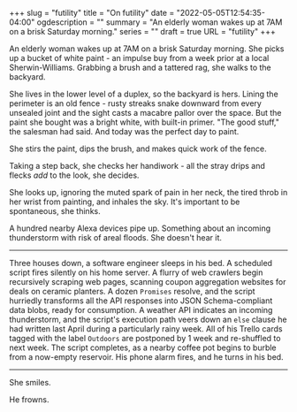 +++
slug = "futility"
title = "On futility"
date = "2022-05-05T12:54:35-04:00"
ogdescription = ""
summary = "An elderly woman wakes up at 7AM on a brisk Saturday morning."
series = ""
draft = true
URL = "futility"
+++

An elderly woman wakes up at 7AM on a brisk Saturday morning. She picks up a bucket of white paint - an impulse buy from a week prior at a local Sherwin-Williams. Grabbing a brush and a tattered rag, she walks to the backyard.

She lives in the lower level of a duplex, so the backyard is hers. Lining the perimeter is an old fence - rusty streaks snake downward from every unsealed joint and the sight casts a macabre pallor over the space. But the paint she bought was a bright white, with built-in primer. "The good stuff," the salesman had said. And today was the perfect day to paint.

She stirs the paint, dips the brush, and makes quick work of the fence.

Taking a step back, she checks her handiwork - all the stray drips and flecks _add_ to the look, she decides.

She looks up, ignoring the muted spark of pain in her neck, the tired throb in her wrist from painting, and inhales the sky. It's important to be spontaneous, she thinks.

A hundred nearby Alexa devices pipe up. Something about an incoming thunderstorm with risk of areal floods. She doesn't hear it.

---

Three houses down, a software engineer sleeps in his bed. A scheduled script fires silently on his home server. A flurry of web crawlers begin recursively scraping web pages, scanning coupon aggregation websites for deals on ceramic planters. A dozen `Promises` resolve, and the script hurriedly transforms all the API responses into JSON Schema-compliant data blobs, ready for consumption. A weather API indicates an incoming thunderstorm, and the script's execution path veers down an `else` clause he had written last April during a particularly rainy week. All of his Trello cards tagged with the label `Outdoors` are postponed by 1 week and re-shuffled to next week. The script completes, as a nearby coffee pot begins to burble from a now-empty reservoir. His phone alarm fires, and he turns in his bed.

---

She smiles.

He frowns.
